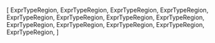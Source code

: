[
    ExprTypeRegion,
    ExprTypeRegion,
    ExprTypeRegion,
    ExprTypeRegion,
    ExprTypeRegion,
    ExprTypeRegion,
    ExprTypeRegion,
    ExprTypeRegion,
    ExprTypeRegion,
    ExprTypeRegion,
    ExprTypeRegion,
    ExprTypeRegion,
    ExprTypeRegion,
]